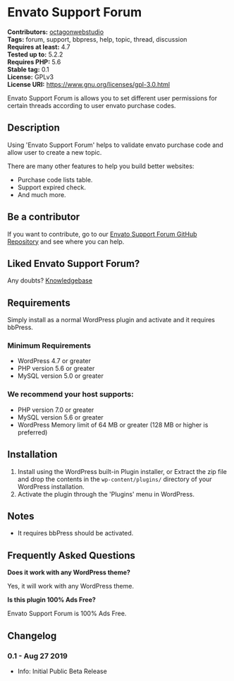 # Envato Support Forum

**Contributors:** [octagonwebstudio](https://profiles.wordpress.org/octagonwebstudio/)  
**Tags:** forum, support, bbpress, help, topic, thread, discussion  
**Requires at least:** 4.7  
**Tested up to:** 5.2.2  
**Requires PHP:** 5.6  
**Stable tag:** 0.1  
**License:** GPLv3  
**License URI:** https://www.gnu.org/licenses/gpl-3.0.html

Envato Support Forum is allows you to set different user permissions for certain threads according to user envato purchase codes.


## Description ##

Using 'Envato Support Forum' helps to validate envato purchase code and allow user to create a new topic.

There are many other features to help you build better websites:

* Purchase code lists table.
* Support expired check.
* And much more.


## Be a contributor ##

If you want to contribute, go to our [Envato Support Forum GitHub Repository](https://github.com/octagonwebstudio/Premium-Addons-for-KingComposer) and see where you can help.


## Liked Envato Support Forum? ##

Any doubts? [Knowledgebase](https://doc.octagonwebstudio.com/octagon-kc-elements/)  

## Requirements ##

Simply install as a normal WordPress plugin and activate and it requires bbPress.

### Minimum Requirements ###

* WordPress 4.7 or greater
* PHP version 5.6 or greater
* MySQL version 5.0 or greater

### We recommend your host supports: ###

* PHP version 7.0 or greater
* MySQL version 5.6 or greater
* WordPress Memory limit of 64 MB or greater (128 MB or higher is preferred)


## Installation ##

1. Install using the WordPress built-in Plugin installer, or Extract the zip file and drop the contents in the `wp-content/plugins/` directory of your WordPress installation.
2. Activate the plugin through the 'Plugins' menu in WordPress.


## Notes ##

* It requires bbPress should be activated.


## Frequently Asked Questions ##

**Does it work with any WordPress theme?**

Yes, it will work with any WordPress theme.

**Is this plugin 100% Ads Free?**

Envato Support Forum is 100% Ads Free.


## Changelog ##

### 0.1 - Aug 27 2019 ###
* Info: Initial Public Beta Release
